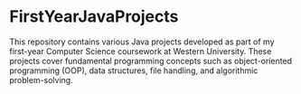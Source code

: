 # FirstYearJavaProjects
This repository contains various Java projects developed as part of my first-year Computer Science coursework at Western University. These projects cover fundamental programming concepts such as object-oriented programming (OOP), data structures, file handling, and algorithmic problem-solving.
